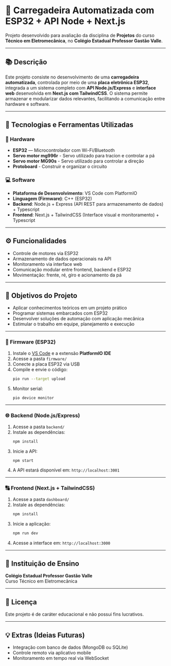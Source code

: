 # 🚜 Carregadeira Automatizada com ESP32 + API Node + Next.js

Projeto desenvolvido para avaliação da disciplina de **Projetos** do curso **Técnico em Eletromecânica**, no **Colégio Estadual Professor Gastão Valle**.

---

## 📚 Descrição

Este projeto consiste no desenvolvimento de uma **carregadeira automatizada**, controlada por meio de uma **placa eletrônica ESP32**, integrada a um sistema completo com **API Node.js/Express** e **interface web** desenvolvida em **Next.js com TailwindCSS**. O sistema permite armazenar e modularizar dados relevantes, facilitando a comunicação entre hardware e software.

---

## 🧹 Tecnologias e Ferramentas Utilizadas

### 🔧 Hardware
- **ESP32** — Microcontrolador com Wi-Fi/Bluetooth
- **Servo motor mg996r**  - Servo utilizado para tracion e controlar a pá
- **Servo motor MG90s** - Servo utilizado para controlar a direção
- **Protoboard** - Construir e organizar o circuito

### 💻 Software
- **Plataforma de Desenvolvimento**: VS Code com PlatformIO
- **Linguagem (Firmware)**: C++ (ESP32)
- **Backend**: Node.js + Express (API REST para armazenamento de dados) + Typescript
- **Frontend**: Next.js + TailwindCSS (Interface visual e monitoramento) + Typescript

---

## ⚙️ Funcionalidades

- Controle de motores via ESP32
- Armazenamento de dados operacionais na API 
- Monitoramento via interface web
- Comunicação modular entre frontend, backend e ESP32
- Movimentação: frente, ré, giro e acionamento da pá

---

## 📆 Objetivos do Projeto

- Aplicar conhecimentos teóricos em um projeto prático
- Programar sistemas embarcados com ESP32
- Desenvolver soluções de automação com aplicação mecânica
- Estimular o trabalho em equipe, planejamento e execução

---


### 🚀 Firmware (ESP32)

1. Instale o [VS Code](https://code.visualstudio.com/) e a extensão **PlatformIO IDE**
2. Acesse a pasta `firmware/`
3. Conecte a placa ESP32 via USB
4. Compile e envie o código:
   ```bash
   pio run --target upload
   ```
5. Monitor serial:
   ```bash
   pio device monitor
   ```

---

### 🌐 Backend (Node.js/Express)

1. Acesse a pasta `backend/`
2. Instale as dependências:
   ```bash
   npm install
   ```
3. Inicie a API:
   ```bash
   npm start
   ```
4. A API estará disponível em: `http://localhost:3001`

---

### 🔠 Frontend (Next.js + TailwindCSS)

1. Acesse a pasta `dashboard/`
2. Instale as dependências:
   ```bash
   npm install
   ```
3. Inicie a aplicação:
   ```bash
   npm run dev
   ```
4. Acesse a interface em: `http://localhost:3000`

---

## 🏫 Instituição de Ensino

**Colégio Estadual Professor Gastão Valle**  
Curso Técnico em Eletromecânica

---

## 📄 Licença

Este projeto é de caráter educacional e não possui fins lucrativos.

---

## 💡 Extras (Ideias Futuras)

- Integração com banco de dados (MongoDB ou SQLite)
- Controle remoto via aplicativo mobile
- Monitoramento em tempo real via WebSocket

